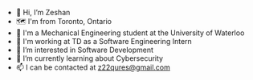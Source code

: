 - 👋 Hi, I’m Zeshan
- 🗺️ I'm from Toronto, Ontario
- 🏫 I'm a Mechanical Engineering student at the University of Waterloo
- 💼 I'm working at TD as a Software Engineering Intern
- 👀 I’m interested in Software Development 
- 🌱 I’m currently learning about Cybersecurity
- 📫 I can be contacted at z22qures@gmail.com
